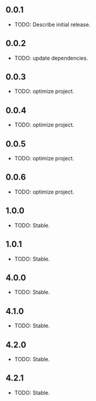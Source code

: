## 0.0.1

* TODO: Describe initial release.

## 0.0.2

* TODO: update dependencies.

## 0.0.3

* TODO: optimize project.

## 0.0.4 

* TODO: optimize project.

## 0.0.5

* TODO: optimize project.

## 0.0.6

* TODO: optimize project.

## 1.0.0

* TODO: Stable.

## 1.0.1

* TODO: Stable.

## 4.0.0

* TODO: Stable.

## 4.1.0

* TODO: Stable.

## 4.2.0

* TODO: Stable.

## 4.2.1

* TODO: Stable.